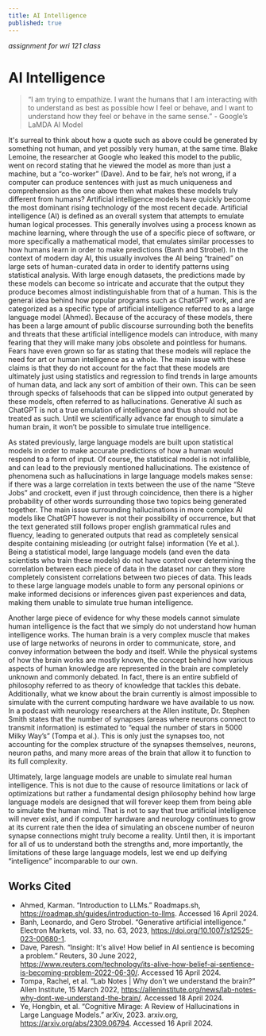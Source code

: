 ```yaml
---
title: AI Intelligence
published: true
---
```


_assignment for wri 121 class_

# AI Intelligence

> “I am trying to empathize. I want the humans that I am interacting with to understand as best as possible how I feel or behave, and I want to understand how they feel or behave in the same sense.” - Google’s LaMDA AI Model

It's surreal to think about how a quote such as above could be generated by something not human, and yet possibly very human, at the same time. Blake Lemoine, the researcher at Google who leaked this model to the public, went on record stating that he viewed the model as more than just a machine, but a “co-worker” (Dave). And to be fair, he’s not wrong, if a computer can produce sentences with just as much uniqueness and comprehension as the one above then what makes these models truly different from humans?
Artificial intelligence models have quickly become the most dominant rising technology of the most recent decade. Artificial intelligence (AI) is defined as an overall system that attempts to emulate human logical processes. This generally involves using a process known as machine learning, where through the use of a specific piece of software, or more specifically a mathematical model, that emulates similar processes to how humans learn in order to make predictions (Banh and Strobel). In the context of modern day AI, this usually involves the AI being “trained” on large sets of human-curated data in order to identify patterns using statistical analysis. With large enough datasets, the predictions made by these models can become so intricate and accurate that the output they produce becomes almost indistinguishable from that of a human. This is the general idea behind how popular programs such as ChatGPT work, and are categorized as a specific type of artificial intelligence referred to as a large language model (Ahmed). Because of the accuracy of these models, there has been a large amount of public discourse surrounding both the benefits and threats that these artificial intelligence models can introduce, with many fearing that they will make many jobs obsolete and pointless for humans. Fears have even grown so far as stating that these models will replace the need for art or human intelligence as a whole. The main issue with these claims is that they do not account for the fact that these models are ultimately just using statistics and regression to find trends in large amounts of human data, and lack any sort of ambition of their own. This can be seen through specks of falsehoods that can be slipped into output generated by these models, often referred to as hallucinations. Generative AI such as ChatGPT is not a true emulation of intelligence and thus should not be treated as such. Until we scientifically advance far enough to simulate a human brain, it won’t be possible to simulate true intelligence.

As stated previously, large language models are built upon statistical models in order to make accurate predictions of how a human would respond to a form of input. Of course, the statistical model is not infallible, and can lead to the previously mentioned hallucinations.  The existence of phenomena such as hallucinations in large language models makes sense: if there was a large correlation in texts between the use of the name “Steve Jobs” and crockett, even if just through coincidence, then there is a higher probability of other words surrounding those two topics being generated together. The main issue surrounding hallucinations in more complex AI models like ChatGPT however is not their possibility of occurrence, but that the text generated still follows proper english grammatical rules and fluency, leading to generated outputs that read as completely sensical despite containing misleading (or outright false) information (Ye et al.). Being a statistical model, large language models (and even the data scientists who train these models) do not have control over determining the correlation between each piece of data in the dataset nor can they store completely consistent correlations between two pieces of data. This leads to these large language models unable to form any personal opinions or make informed decisions or inferences given past experiences and data, making them unable to simulate true human intelligence.

Another large piece of evidence for why these models cannot simulate human intelligence is the fact that we simply do not understand how human intelligence works. The human brain is a very complex muscle that makes use of large networks of neurons in order to communicate, store, and convey information between the body and itself. While the physical systems of how the brain works are mostly known, the concept behind how various aspects of human knowledge are represented in the brain are completely unknown and commonly debated. In fact, there is an entire subfield of philosophy referred to as theory of knowledge that tackles this debate. Additionally, what we know about the brain currently is almost impossible to simulate with the current computing hardware we have available to us now. In a podcast with neurology researchers at the Allen institute, Dr. Stephen Smith states that the number of synapses (areas where neurons connect to transmit information) is estimated to “equal the number of stars in 5000 Milky Way’s” (Tompa et al.). This is only just the synapses too, not accounting for the complex structure of the synapses themselves, neurons, neuron paths, and many more areas of the brain that allow it to function to its full complexity.

Ultimately, large language models are unable to simulate real human intelligence. This is not due to the cause of resource limitations or lack of optimizations but rather a fundamental design philosophy behind how large language models are designed that will forever keep them from being able to simulate the human mind. That is not to say that true artificial intelligence will never exist, and if computer hardware and neurology continues to grow at its current rate then the idea of simulating an obscene number of neuron synapse connections might truly become a reality. Until then, it is important for all of us to understand both the strengths and, more importantly, the limitations of these large language models, lest we end up deifying “intelligence” incomparable to our own.


## Works Cited
- Ahmed, Karman. “Introduction to LLMs.” Roadmaps.sh, https://roadmap.sh/guides/introduction-to-llms. Accessed 16 April 2024.
- Banh, Leonardo, and Gero Strobel. “Generative artificial intelligence.” Electron Markets, vol. 33, no. 63, 2023, https://doi.org/10.1007/s12525-023-00680-1.
- Dave, Paresh. “Insight: It's alive! How belief in AI sentience is becoming a problem.” Reuters, 30 June 2022, https://www.reuters.com/technology/its-alive-how-belief-ai-sentience-is-becoming-problem-2022-06-30/. Accessed 16 April 2024.
- Tompa, Rachel, et al. “Lab Notes | Why don't we understand the brain?” Allen Institute, 15 March 2022, https://alleninstitute.org/news/lab-notes-why-dont-we-understand-the-brain/. Accessed 18 April 2024.
- Ye, Hongbin, et al. “Cognitive Mirage: A Review of Hallucinations in Large Language Models.” arXiv, 2023. arxiv.org, https://arxiv.org/abs/2309.06794. Accessed 16 April 2024.